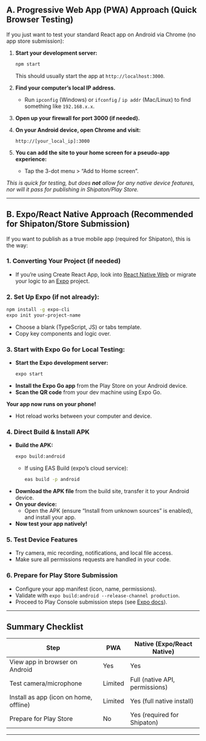 ## **A. Progressive Web App (PWA) Approach (Quick Browser Testing)**

If you just want to test your standard React app on Android via Chrome (no app store submission):

1. **Start your development server:**
   ```bash
   npm start
   ```
   This should usually start the app at `http://localhost:3000`.

2. **Find your computer’s local IP address.**
   - Run `ipconfig` (Windows) or `ifconfig` / `ip addr` (Mac/Linux) to find something like `192.168.x.x`.

3. **Open up your firewall for port 3000 (if needed).**

4. **On your Android device, open Chrome and visit:**
   ```
   http://[your_local_ip]:3000
   ```

5. **You can add the site to your home screen for a pseudo-app experience:**
   - Tap the 3-dot menu > “Add to Home screen”.

_This is quick for testing, but does **not** allow for any native device features, nor will it pass for publishing in Shipaton/Play Store._

***

## **B. Expo/React Native Approach (Recommended for Shipaton/Store Submission)**

If you want to publish as a true mobile app (required for Shipaton), this is the way:

### 1. **Converting Your Project (if needed)**
- If you’re using Create React App, look into [React Native Web](https://necolas.github.io/react-native-web/) or migrate your logic to an [Expo](https://expo.dev/) project.

### 2. **Set Up Expo (if not already):**
   ```bash
   npm install -g expo-cli
   expo init your-project-name
   ```
   - Choose a blank (TypeScript, JS) or tabs template.
   - Copy key components and logic over.

### 3. **Start with Expo Go for Local Testing:**

- **Start the Expo development server:**
   ```bash
   expo start
   ```
- **Install the Expo Go app** from the Play Store on your Android device.
- **Scan the QR code** from your dev machine using Expo Go.

**Your app now runs on your phone!**
- Hot reload works between your computer and device.

### 4. **Direct Build & Install APK**

- **Build the APK:**
   ```bash
   expo build:android
   ```
   - If using EAS Build (expo’s cloud service):  
     ```bash
     eas build -p android
     ```
- **Download the APK file** from the build site, transfer it to your Android device.
- **On your device:**
   - Open the APK (ensure “Install from unknown sources” is enabled), and install your app.
- **Now test your app natively!**

### 5. **Test Device Features**
- Try camera, mic recording, notifications, and local file access.
- Make sure all permissions requests are handled in your code.

### 6. **Prepare for Play Store Submission**
- Configure your app manifest (icon, name, permissions).
- Validate with `expo build:android --release-channel production`.
- Proceed to Play Console submission steps (see [Expo docs](https://docs.expo.dev/distribution/uploading-apps/)).

***

## **Summary Checklist**

| Step                                    | PWA               | Native (Expo/React Native)                     |
|------------------------------------------|-------------------|-----------------------------------------------|
| View app in browser on Android           | Yes               | Yes                                          |
| Test camera/microphone                   | Limited           | Full (native API, permissions)                |
| Install as app (icon on home, offline)   | Limited           | Yes (full native install)                     |
| Prepare for Play Store                   | No                | Yes (required for Shipaton)                   |

***
